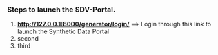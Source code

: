 ### Steps to launch the SDV-Portal.

1. **http://127.0.0.1:8000/generator/login/**  ==> Login through this link to launch the Synthetic Data Portal
2. second
3. third
